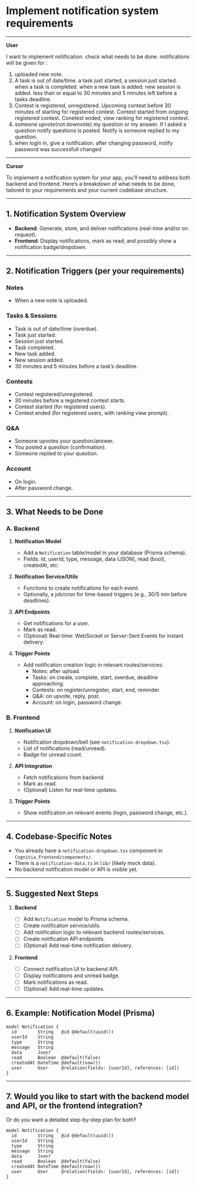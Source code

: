 # Implement notification system requirements

---

**User**

I want to implement notification. check what needs to be done. notifications will be given for :

1. uploaded new note.
2. A task is out of date/time. a task just started, a session just started. when a task is completed. when a new task is added. new session is added. less than or equal to 30 minutes and 5 minutes left before a tasks deadline.
3. Contest is registered, unregistered. Upcoming contest before 30 minutes of starting for registered contest. Contest started from ongoing registered contest. Conetest ended, view ranking for registered contest.
4. someone upvote(not downvote) my question or my answer. If I asked a question notify questions is posted. Notify is someone replied to my question.
5. when login in, give a notification. after changing password, notify password was successfull changed

---

**Cursor**

To implement a notification system for your app, you’ll need to address both backend and frontend. Here’s a breakdown of what needs to be done, tailored to your requirements and your current codebase structure.

---

## 1. **Notification System Overview**

- **Backend**: Generate, store, and deliver notifications (real-time and/or on request).
- **Frontend**: Display notifications, mark as read, and possibly show a notification badge/dropdown.

---

## 2. **Notification Triggers (per your requirements)**

### Notes

- When a new note is uploaded.

### Tasks & Sessions

- Task is out of date/time (overdue).
- Task just started.
- Session just started.
- Task completed.
- New task added.
- New session added.
- 30 minutes and 5 minutes before a task’s deadline.

### Contests

- Contest registered/unregistered.
- 30 minutes before a registered contest starts.
- Contest started (for registered users).
- Contest ended (for registered users, with ranking view prompt).

### Q&A

- Someone upvotes your question/answer.
- You posted a question (confirmation).
- Someone replied to your question.

### Account

- On login.
- After password change.

---

## 3. **What Needs to be Done**

### **A. Backend**

1. **Notification Model**

   - Add a `Notification` table/model in your database (Prisma schema).
   - Fields: id, userId, type, message, data (JSON), read (bool), createdAt, etc.
2. **Notification Service/Utils**

   - Functions to create notifications for each event.
   - Optionally, a job/cron for time-based triggers (e.g., 30/5 min before deadlines).
3. **API Endpoints**

   - Get notifications for a user.
   - Mark as read.
   - (Optional) Real-time: WebSocket or Server-Sent Events for instant delivery.
4. **Trigger Points**

   - Add notification creation logic in relevant routes/services:
     - Notes: after upload.
     - Tasks: on create, complete, start, overdue, deadline approaching.
     - Contests: on register/unregister, start, end, reminder.
     - Q&A: on upvote, reply, post.
     - Account: on login, password change.

### **B. Frontend**

1. **Notification UI**

   - Notification dropdown/bell (see `notification-dropdown.tsx`).
   - List of notifications (read/unread).
   - Badge for unread count.
2. **API Integration**

   - Fetch notifications from backend.
   - Mark as read.
   - (Optional) Listen for real-time updates.
3. **Trigger Points**

   - Show notification on relevant events (login, password change, etc.).

---

## 4. **Codebase-Specific Notes**

- You already have a `notification-dropdown.tsx` component in `Cognitia_Frontend/components/`.
- There is a `notification-data.ts` in `lib/` (likely mock data).
- No backend notification model or API is visible yet.

---

## 5. **Suggested Next Steps**

1. **Backend**

   - [ ] Add `Notification` model to Prisma schema.
   - [ ] Create notification service/utils.
   - [ ] Add notification logic to relevant backend routes/services.
   - [ ] Create notification API endpoints.
   - [ ] (Optional) Add real-time notification delivery.
2. **Frontend**

   - [ ] Connect notification UI to backend API.
   - [ ] Display notifications and unread badge.
   - [ ] Mark notifications as read.
   - [ ] (Optional) Add real-time updates.

---

## 6. **Example: Notification Model (Prisma)**

```prisma
model Notification {
  id        String   @id @default(uuid())
  userId    String
  type      String
  message   String
  data      Json?
  read      Boolean  @default(false)
  createdAt DateTime @default(now())
  user      User     @relation(fields: [userId], references: [id])
}
```

---

## 7. **Would you like to start with the backend model and API, or the frontend integration?**

Or do you want a detailed step-by-step plan for both?

```plaintext
model Notification {
  id        String   @id @default(uuid())
  userId    String
  type      String
  message   String
  data      Json?
  read      Boolean  @default(false)
  createdAt DateTime @default(now())
  user      User     @relation(fields: [userId], references: [id])
}
```
